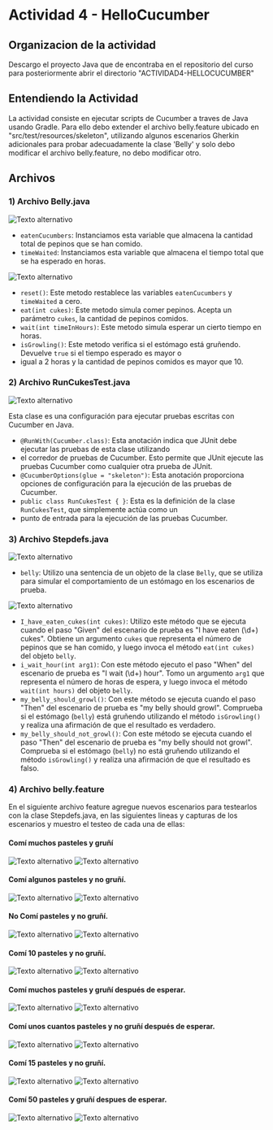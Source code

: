 # Actividad 4 - HelloCucumber

## Organizacion de la actividad

Descargo el proyecto Java que de encontraba en el repositorio del curso para posteriormente abrir el directorio "ACTIVIDAD4-HELLOCUCUMBER"



## Entendiendo la Actividad
La actividad consiste en ejecutar scripts de Cucumber a traves de Java usando Gradle. Para ello debo extender el 
archivo belly.feature ubicado en "src/test/resources/skeleton", utilizando algunos escenarios Gherkin adicionales para 
probar adecuadamente la clase 'Belly' y solo debo modificar el archivo belly.feature, no debo modificar otro.

## Archivos
### 1) Archivo Belly.java
![Texto alternativo](Imagenes/Belly1.png)

- `eatenCucumbers`: Instanciamos esta variable que almacena la cantidad total de pepinos que se han comido.
- `timeWaited`: Instanciamos esta variable que almacena el tiempo total que se ha esperado en horas.

![Texto alternativo](Imagenes/Belly2.png)
- `reset()`: Este metodo restablece las variables `eatenCucumbers` y `timeWaited` a cero.
- `eat(int cukes)`: Este metodo simula comer pepinos. Acepta un parámetro `cukes`, la cantidad de pepinos comidos.
- `wait(int timeInHours)`: Este metodo simula esperar un cierto tiempo en horas.
- `isGrowling()`: Este metodo verifica si el estómago está gruñendo. Devuelve `true` si el tiempo esperado es mayor o 
- igual a 2 horas y la cantidad de pepinos comidos es mayor que 10.

### 2) Archivo RunCukesTest.java
![Texto alternativo](Imagenes/RunCukesTest.png)

Esta clase es una configuración para ejecutar pruebas escritas con Cucumber en Java.

- `@RunWith(Cucumber.class)`: Esta anotación indica que JUnit debe ejecutar las pruebas de esta clase utilizando 
- el corredor de pruebas de Cucumber. Esto permite que JUnit ejecute las pruebas Cucumber como cualquier otra prueba de JUnit.
- `@CucumberOptions(glue = "skeleton")`: Esta anotación proporciona opciones de configuración para la ejecución de las pruebas de Cucumber.
- `public class RunCukesTest { }`: Esta es la definición de la clase `RunCukesTest`, que simplemente actúa como un 
- punto de entrada para la ejecución de las pruebas Cucumber.

### 3) Archivo Stepdefs.java

![Texto alternativo](Imagenes/Stepdefs1.png)
- `belly`: Utilizo una sentencia de un objeto de la clase `Belly`, que se utiliza para simular el comportamiento de un 
estómago en los escenarios de prueba.

![Texto alternativo](Imagenes/Stepdefs2.png)
- `I_have_eaten_cukes(int cukes)`: Utilizo este método que se ejecuta cuando el paso "Given" del escenario de prueba es 
"I have eaten (\\d+) cukes". Obtiene un argumento `cukes` que representa el número de pepinos que se han comido, y luego 
invoca el método `eat(int cukes)` del objeto `belly`.
- `i_wait_hour(int arg1)`: Con este método ejecuto el paso "When" del escenario de prueba es "I wait (\\d+) hour". Tomo 
un argumento `arg1` que representa el número de horas de espera, y luego invoca el método `wait(int hours)` del objeto `belly`.
- `my_belly_should_growl()`: Con este método se ejecuta cuando el paso "Then" del escenario de prueba es "my belly should growl". 
Comprueba si el estómago (`belly`) está gruñendo utilizando el método `isGrowling()` y realiza una afirmación de que el resultado es verdadero.
- `my_belly_should_not_growl()`: Con este método se ejecuta cuando el paso "Then" del escenario de prueba es "my belly should not growl".
Comprueba si el estómago (`belly`) no está gruñendo utilizando el método `isGrowling()` y realiza una afirmación de que el resultado es falso.


### 4) Archivo belly.feature
En el siguiente archivo feature agregue nuevos escenarios para testearlos con la clase Stepdefs.java, en las siguientes lineas  y 
capturas de los escenarios y muestro el testeo de cada una de ellas:

#### Comí muchos pasteles y gruñí
![Texto alternativo](Imagenes/Scenary1.png)
![Texto alternativo](Imagenes/Test1.png)

#### Comí algunos pasteles y  no gruñí.
![Texto alternativo](Imagenes/Scenary2.png)
![Texto alternativo](Imagenes/Test2.png)

#### No Comí pasteles y no gruñí.
![Texto alternativo](Imagenes/Scenary3.png)
![Texto alternativo](Imagenes/Test3.png)

#### Comí 10 pasteles y  no gruñí.
![Texto alternativo](Imagenes/Scenary4.png)
![Texto alternativo](Imagenes/Test4.png)

#### Comí muchos pasteles y gruñí después de esperar.
![Texto alternativo](Imagenes/Scenary5.png)
![Texto alternativo](Imagenes/Test5.png)

#### Comí unos cuantos pasteles y no gruñí después de esperar.
![Texto alternativo](Imagenes/Scenary6.png)
![Texto alternativo](Imagenes/Test6.png)

#### Comí 15 pasteles y no gruñí.
![Texto alternativo](Imagenes/Scenary7.png)
![Texto alternativo](Imagenes/Test7.png)

#### Comí 50 pasteles y gruñí despues de esperar.
![Texto alternativo](Imagenes/Scenary8.png)
![Texto alternativo](Imagenes/Test8.png)